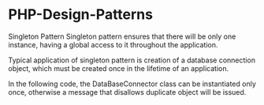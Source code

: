 # PHP-Design-Patterns
Singleton Pattern
Singleton pattern ensures that there will be only one instance, having a global access to it throughout the application.

Typical application of singleton pattern is creation of a database connection object, which must be created once in the lifetime of an application.

In the following code, the DataBaseConnector class can be instantiated only once, otherwise a message that disallows duplicate object will be issued.
